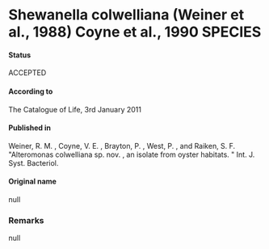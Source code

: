 # Shewanella colwelliana (Weiner et al., 1988) Coyne et al., 1990 SPECIES

#### Status
ACCEPTED

#### According to
The Catalogue of Life, 3rd January 2011

#### Published in
Weiner, R. M. , Coyne, V. E. , Brayton, P. , West, P. , and Raiken, S. F. "Alteromonas colwelliana sp. nov. , an isolate from oyster habitats. " Int. J. Syst. Bacteriol.

#### Original name
null

### Remarks
null